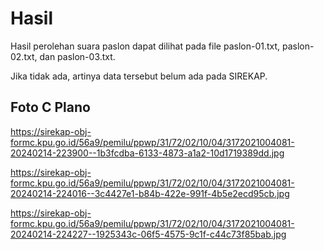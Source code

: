 # Hasil

Hasil perolehan suara paslon dapat dilihat pada file paslon-01.txt, paslon-02.txt, dan paslon-03.txt.

Jika tidak ada, artinya data tersebut belum ada pada SIREKAP.

## Foto C Plano

https://sirekap-obj-formc.kpu.go.id/56a9/pemilu/ppwp/31/72/02/10/04/3172021004081-20240214-223900--1b3fcdba-6133-4873-a1a2-10d1719389dd.jpg

https://sirekap-obj-formc.kpu.go.id/56a9/pemilu/ppwp/31/72/02/10/04/3172021004081-20240214-224016--3c4427e1-b84b-422e-991f-4b5e2ecd95cb.jpg

https://sirekap-obj-formc.kpu.go.id/56a9/pemilu/ppwp/31/72/02/10/04/3172021004081-20240214-224227--1925343c-06f5-4575-9c1f-c44c73f85bab.jpg
